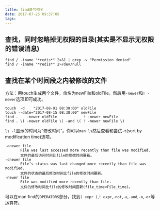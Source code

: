 ```yaml
---
title: find命令相关
date: 2017-07-25 09:37:09
tags:
---
```


<!-- more -->

## 查找，同时忽略掉无权限的目录(其实是不显示无权限的错误消息)
```
find / -iname "*redis*" 2>&1 | grep -v "Permission denied"
find / -iname "*redis*" 2>/dev/null
```

## 查找在某个时间段之内被修改的文件  
方法：用touch生成两个文件，命名为newFile和oldFile。然后用`-newer`和`! -newer`选项即可成功。  
```
touch  -d    "2017-08-01 08:30:00" oldFile
touch --date="2017-08-15 08:30:00" newFile
find .    -newer oldFile            ! -newer newFile
find . \( -newer oldFile \) -and \( ! -newer newFile \)
```
`ls -l`显示的时间为"修改时间"。你可以`man ls`然后查看和尝试`-t`(sort by modification time)选项。  
```
-anewer file
       File was last accessed more recently than file was modified.
       文件的最后访问时间比file的修改时间要新。
-cnewer file
       File’s status was last changed more recently than file was modified.
       文件的状态的最后修改时间比file的修改时间要新。
-newer file
       File was modified more recently than file.
       文件的修改时间比file的修改时间要新(file_time<File_time)。
```
可以在man find的`OPERATORS`部分，找到`( expr )`,`! expr`,`-not`,`-a`,`-and`,`-o`,`-or`等运算符。  
